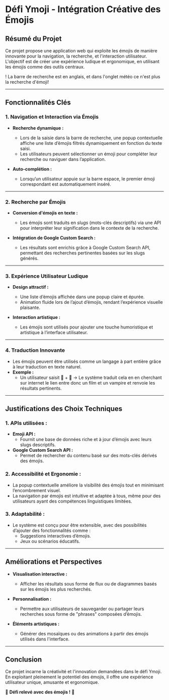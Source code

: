 # Défi Ymoji - Intégration Créative des Émojis

## Résumé du Projet
Ce projet propose une application web qui exploite les émojis de manière innovante pour la navigation, la recherche, et l'interaction utilisateur. L'objectif est de créer une expérience ludique et ergonomique, en utilisant les émojis comme des outils centraux.

! La barre de recherche est en anglais, et dans l'onglet météo ce n'est plus la recherche d'émoji!

---

## Fonctionnalités Clés

### 1. Navigation et Interaction via Émojis
- **Recherche dynamique :** 
  - Lors de la saisie dans la barre de recherche, une popup contextuelle affiche une liste d’émojis filtrés dynamiquement en fonction du texte saisi.
  - Les utilisateurs peuvent sélectionner un émoji pour compléter leur recherche ou naviguer dans l’application.
  
- **Auto-complétion :**
  - Lorsqu’un utilisateur appuie sur la barre espace, le premier émoji correspondant est automatiquement inséré.

---

### 2. Recherche par Émojis
- **Conversion d'émojis en texte :**
  - Les émojis sont traduits en *slugs* (mots-clés descriptifs) via une API pour interpréter leur signification dans le contexte de la recherche.
  
- **Intégration de Google Custom Search :**
  - Les résultats sont enrichis grâce à Google Custom Search API, permettant des recherches pertinentes basées sur les slugs générés.

---

### 3. Expérience Utilisateur Ludique
- **Design attractif :**
  - Une liste d’émojis affichée dans une popup claire et épurée.
  - Animation fluide lors de l’ajout d’émojis, rendant l’expérience visuelle plaisante.

- **Interaction artistique :**
  - Les émojis sont utilisés pour ajouter une touche humoristique et artistique à l’interface utilisateur.

---

### 4. Traduction Innovante
- Les émojis peuvent être utilisés comme un langage à part entière grâce à leur traduction en texte naturel.
- **Exemple :**
  - Un utilisateur saisit 🎥 + 🧛 → Le système traduit cela en en cherchant sur internet le lien entre donc un film et un vampire et renvoie les résultats pertinents.

---

## Justifications des Choix Techniques

### **1. APIs utilisées :**
- **Emoji API :**
  - Fournit une base de données riche et à jour d’émojis avec leurs slugs descriptifs.
- **Google Custom Search API :**
  - Permet de rechercher du contenu basé sur des mots-clés dérivés des émojis.

### **2. Accessibilité et Ergonomie :**
- La popup contextuelle améliore la visibilité des émojis tout en minimisant l’encombrement visuel.
- La navigation par émojis est intuitive et adaptée à tous, même pour des utilisateurs ayant des compétences linguistiques limitées.

### **3. Adaptabilité :**
- Le système est conçu pour être extensible, avec des possibilités d’ajouter des fonctionnalités comme :
  - Suggestions interactives d’émojis.
  - Jeux ou scénarios éducatifs.

---

## Améliorations et Perspectives

- **Visualisation interactive :**
  - Afficher les résultats sous forme de flux ou de diagrammes basés sur les émojis les plus recherchés.
  
- **Personnalisation :**
  - Permettre aux utilisateurs de sauvegarder ou partager leurs recherches sous forme de "phrases" composées d’émojis.

- **Éléments artistiques :**
  - Générer des mosaïques ou des animations à partir des émojis utilisés dans l'interface.

---

## Conclusion
Ce projet incarne la créativité et l'innovation demandées dans le défi Ymoji. En exploitant pleinement le potentiel des émojis, il offre une expérience utilisateur unique, amusante et ergonomique.

🚀 **Défi relevé avec des émojis !** 🎉
